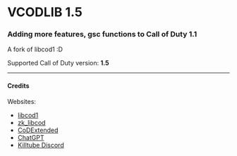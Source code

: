 # VCODLIB 1.5
### Adding more features, gsc functions to Call of Duty 1.1
A fork of libcod1 :D

Supported Call of Duty version: **1.5**
___

#### Credits

Websites:


- [libcod1](https://github.com/cod1dev/libcod1/)
- [zk_libcod](https://github.com/ibuddieat/zk_libcod/)
- [CoDExtended](https://github.com/xtnded/codextended/)
- [ChatGPT](https://chat.openai.com/)
- [Killtube Discord](https://discord.gg/7hK9da3SB5)
